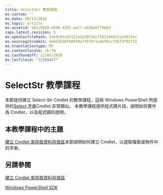 ```yaml
---
title: SelectStr 教學課程
ms.custom: ''
ms.date: 09/13/2016
ms.topic: article
ms.assetid: e81c0920-d696-4355-aaf7-eb20a6f79b6d
caps.latest.revision: 5
ms.openlocfilehash: 53e9c91c6f123a2a30f32cf5b2396d2fa19074ec
ms.sourcegitcommit: debd2b38fb8070a7357bf1a4bf9cc736f3702f31
ms.translationtype: MT
ms.contentlocale: zh-TW
ms.lasthandoff: 12/05/2019
ms.locfileid: "72369457"
---
```

# <a name="selectstr-tutorial"></a>SelectStr 教學課程

本節提供建立 Select-Str Cmdlet 的教學課程，這與 Windows PowerShell 所提供的[Select 字串](/powershell/module/microsoft.powershell.utility/select-string)Cmdlet 非常類似。 本教學課程提供程式碼片段，說明如何實作為 Cmdlet，以及程式碼的說明。

## <a name="topic-in-this-tutorial"></a>本教學課程中的主題

[建立 Cmdlet 來存取資料存放區](./creating-a-cmdlet-to-access-a-data-store.md)本節說明如何建立 Cmdlet，以選取檔案或物件中的字串。

## <a name="see-also"></a>另請參閱

[建立 Cmdlet 來存取資料存放區](./creating-a-cmdlet-to-access-a-data-store.md)

[Windows PowerShell SDK](../windows-powershell-reference.md)
